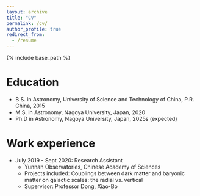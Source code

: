 ```yaml
---
layout: archive
title: "CV"
permalink: /cv/
author_profile: true
redirect_from:
  - /resume
---
```


{% include base_path %}

Education
======
* B.S. in Astronomy, University of Science and Technology of China, P.R. China, 2015
* M.S. in Astronomy, Nagoya University, Japan, 2020
* Ph.D in Astronomy, Nagoya University, Japan, 2025s (expected)

Work experience
======
* July 2019 - Sept 2020: Research Assistant
  * Yunnan Observatories, Chinese Academy of Sciences
  * Projects included: Couplings between dark matter and baryonic matter on galactic scales: the radial vs. vertical
  * Supervisor: Professor Dong, Xiao-Bo
  
<!-- Skills
======
* Skill 1
* Skill 2
  * Sub-skill 2.1
  * Sub-skill 2.2
  * Sub-skill 2.3
* Skill 3 -->

<!-- Publications
======
  <ul>{% for post in site.publications %}
    {% include archive-single-cv.html %}
  {% endfor %}</ul>
  
Talks
======
  <ul>{% for post in site.talks %}
    {% include archive-single-talk-cv.html %}
  {% endfor %}</ul>
  
Teaching
======
  <ul>{% for post in site.teaching %}
    {% include archive-single-cv.html %}
  {% endfor %}</ul>
  
Service and leadership
======
* Currently signed in to 43 different slack teams -->
